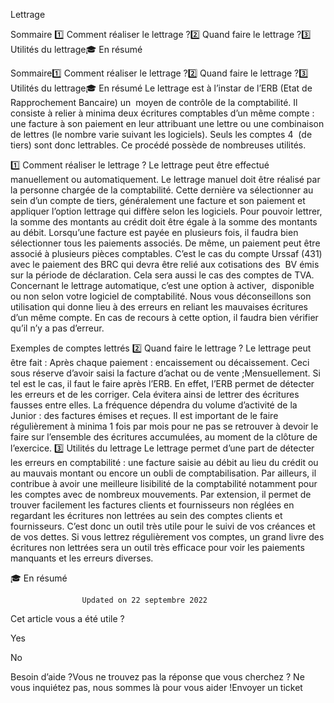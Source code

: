 



Lettrage

Sommaire 
1️⃣ Comment réaliser le lettrage ?2️⃣ Quand faire le lettrage ?3️⃣ Utilités du lettrage🎓 En résumé



Sommaire1️⃣ Comment réaliser le lettrage ?2️⃣ Quand faire le lettrage ?3️⃣ Utilités du lettrage🎓 En résumé
Le lettrage est à l’instar de l’ERB (Etat de Rapprochement Bancaire) un  moyen de contrôle de la comptabilité. Il consiste à relier à minima deux écritures comptables d’un même compte : une facture à son paiement en leur attribuant une lettre ou une combinaison de lettres (le nombre varie suivant les logiciels). Seuls les comptes 4  (de tiers) sont donc lettrables. Ce procédé possède de nombreuses utilités.

1️⃣ Comment réaliser le lettrage ?
Le lettrage peut être effectué manuellement ou automatiquement. Le lettrage manuel doit être réalisé par la personne chargée de la comptabilité. Cette dernière va sélectionner au sein d’un compte de tiers, généralement une facture et son paiement et appliquer l’option lettrage qui diffère selon les logiciels. Pour pouvoir lettrer, la somme des montants au crédit doit être égale à la somme des montants au débit.
Lorsqu’une facture est payée en plusieurs fois, il faudra bien sélectionner tous les paiements associés. De même, un paiement peut être associé à plusieurs pièces comptables. C’est le cas du compte Urssaf (431)  avec le paiement des BRC qui devra être relié aux cotisations des  BV émis sur la période de déclaration. Cela sera aussi le cas des comptes de TVA.
Concernant le lettrage automatique, c’est une option à activer,  disponible ou non selon votre logiciel de comptabilité. Nous vous déconseillons son utilisation qui donne lieu à des erreurs en reliant les mauvaises écritures d’un même compte. En cas de recours à cette option, il faudra bien vérifier qu’il n’y a pas d’erreur.

Exemples de comptes lettrés
2️⃣ Quand faire le lettrage ?
Le lettrage peut être fait :
Après chaque paiement : encaissement ou décaissement. Ceci sous réserve d’avoir saisi la facture d’achat ou de vente ;Mensuellement. Si tel est le cas, il faut le faire après l’ERB. En effet, l’ERB permet de détecter les erreurs et de les corriger. Cela évitera ainsi de lettrer des écritures fausses entre elles.
La fréquence dépendra du volume d’activité de la Junior : des factures émises et reçues. Il est important de le faire régulièrement à minima 1 fois par mois pour ne pas se retrouver à devoir le faire sur l’ensemble des écritures accumulées, au moment de la clôture de l’exercice.
3️⃣ Utilités du lettrage
Le lettrage permet d’une part de détecter les erreurs en comptabilité : une facture saisie au débit au lieu du crédit ou au mauvais montant ou encore un oubli de comptabilisation. Par ailleurs, il contribue à avoir une meilleure lisibilité de la comptabilité notamment pour les comptes avec de nombreux mouvements.
Par extension, il permet de trouver facilement les factures clients et fournisseurs non réglées en regardant les écritures non lettrées au sein des comptes clients et fournisseurs. C’est donc un outil très utile pour le suivi de vos créances et de vos dettes.
Si vous lettrez régulièrement vos comptes, un grand livre des écritures non lettrées sera un outil très efficace pour voir les paiements manquants et les erreurs diverses.


🎓 En résumé




					Updated on 22 septembre 2022				



Cet article vous a été utile ?




Yes



No





Besoin d’aide ?Vous ne trouvez pas la réponse que vous cherchez ? Ne vous inquiétez pas, nous sommes là pour vous aider !Envoyer un ticket

